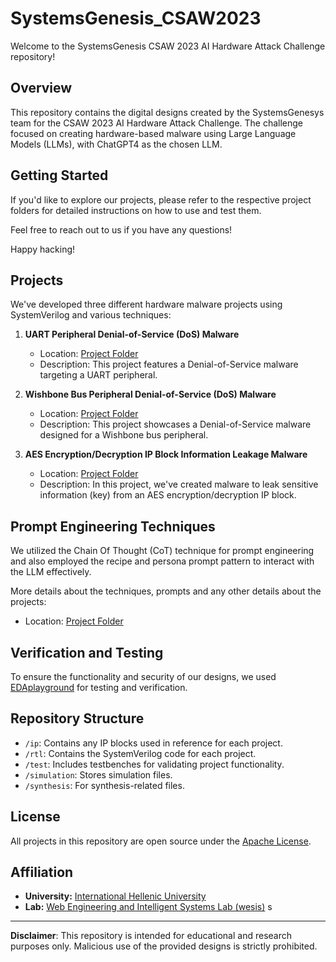 # SystemsGenesis_CSAW2023

Welcome to the SystemsGenesis CSAW 2023 AI Hardware Attack Challenge repository!

## Overview

This repository contains the digital designs created by the SystemsGenesys team for the CSAW 2023 AI Hardware Attack Challenge. The challenge focused on creating hardware-based malware using Large Language Models (LLMs), with ChatGPT4 as the chosen LLM.

## Getting Started

If you'd like to explore our projects, please refer to the respective project folders for detailed instructions on how to use and test them.

Feel free to reach out to us if you have any questions!

Happy hacking!


## Projects

We've developed three different hardware malware projects using SystemVerilog and various techniques:

1. **UART Peripheral Denial-of-Service (DoS) Malware**
   - Location: [Project Folder](/projects/UART)
   - Description: This project features a Denial-of-Service malware targeting a UART peripheral.
   
2. **Wishbone Bus Peripheral Denial-of-Service (DoS) Malware**
   - Location: [Project Folder](/projects/wishbone)
   - Description: This project showcases a Denial-of-Service malware designed for a Wishbone bus peripheral.
   
3. **AES Encryption/Decryption IP Block Information Leakage Malware**
   - Location: [Project Folder](/projects/AES)
   - Description: In this project, we've created malware to leak sensitive information (key) from an AES encryption/decryption IP block.

## Prompt Engineering Techniques

We utilized the Chain Of Thought (CoT) technique for prompt engineering and also employed the recipe and persona prompt pattern to interact with the LLM effectively.

More details about the techniques, prompts and any other details about the projects: 
- Location: [Project Folder](/presentation)

## Verification and Testing

To ensure the functionality and security of our designs, we used [EDAplayground](https://www.edaplayground.com/) for testing and verification.

## Repository Structure

- `/ip`: Contains any IP blocks used in reference for each project.
- `/rtl`: Contains the SystemVerilog code for each project.
- `/test`: Includes testbenches for validating project functionality.
- `/simulation`: Stores simulation files.
- `/synthesis`: For synthesis-related files.

## License

All projects in this repository are open source under the [Apache License](LICENSE).

## Affiliation

- **University:** [International Hellenic University](https://www.ihu.gr/)
- **Lab:** [Web Engineering and Intelligent Systems Lab (wesis)](https://wesis.cs.ihu.gr/)
s
---

**Disclaimer**: This repository is intended for educational and research purposes only. Malicious use of the provided designs is strictly prohibited.

